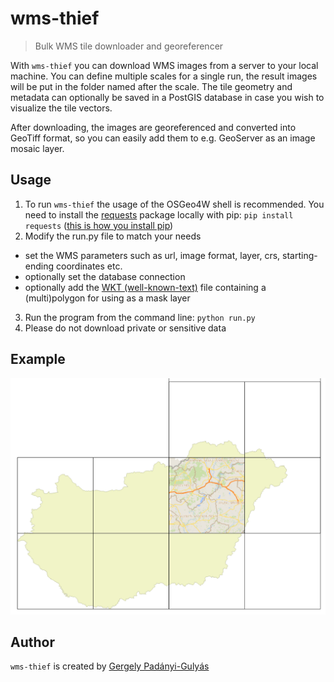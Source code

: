 # wms-thief
> Bulk WMS tile downloader and georeferencer

With ```wms-thief``` you can download WMS images from a server to your local machine. You can define multiple scales for a single run, the result images will be put in the folder named after the scale. The tile geometry and metadata can optionally be saved in a PostGIS database in case you wish to visualize the tile vectors. 

After downloading, the images are georeferenced and converted into GeoTiff format, so you can easily add them to e.g. GeoServer as an image mosaic layer.

## Usage

1. To run ```wms-thief``` the usage of the OSGeo4W shell is recommended. You need to install the [requests](http://docs.python-requests.org/en/master/) package locally with pip: ```pip install requests``` ([this is how you install pip](https://trac.osgeo.org/osgeo4w/wiki/ExternalPythonPackages))
2. Modify the run.py file to match your needs
  * set the WMS parameters such as url, image format, layer, crs, starting-ending coordinates etc.
  * optionally set the database connection
  * optionally add the [WKT (well-known-text)](https://en.wikipedia.org/wiki/Well-known_text) file containing a (multi)polygon for using as a mask layer
3. Run the program from the command line: ```python run.py```
5. Please do not download private or sensitive data

## Example

<p align="center"><img src="data/images/example.png" width="600"></p>

## Author
```wms-thief``` is created by [Gergely Padányi-Gulyás](http://www.gpadanyig.com)